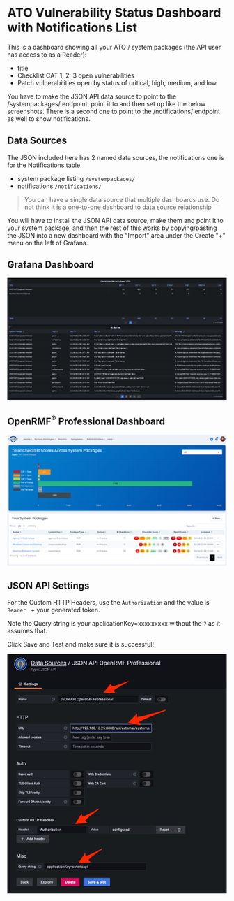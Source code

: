 # ATO Vulnerability Status Dashboard with Notifications List
This is a dashboard showing all your ATO / system packages (the API user has access to as a Reader):
* title
* Checklist CAT 1, 2, 3 open vulnerabilities
* Patch vulnerabilities open by status of critical, high, medium, and low

You have to make the JSON API data source to point to the /systempackages/ endpoint, point it to and then set up like the below screenshots. There is a second one to point to the /notifications/ endpoint as well to show notifications. 

## Data Sources
The JSON included here has 2 named data sources, the notifications one is for the Notifications table. 
* system package listing `/systempackages/`
* notifications `/notifications/`

> You can have a single data source that multiple dashboards use. Do not think it is a one-to-one dashboard to data source relationship

You will have to install the JSON API data source, make them and point it to your system package, and then the rest of this works by copying/pasting the JSON into a new dashboard with the "Import" area under the Create "+" menu on the left of Grafana.

## Grafana Dashboard
![Grafana Dashboard](./img/vuln-status-listing-with-notifications.png?raw=true)

## OpenRMF<sup>&reg;</sup> Professional Dashboard
![Application Dashboard](../dashboard-ato-systempackagenumbers/img/systempackage-listing.png?raw=true)

## JSON API Settings
For the Custom HTTP Headers, use the `Authorization` and the value is `Bearer ` + your generated token. 

Note the Query string is your applicationKey=xxxxxxxxx without the `?` as it assumes that. 

Click Save and Test and make sure it is successful!

![Datasource Setting](../dashboard-ato-systempackagenumbers/img/jsonapi-settings.png?raw=true)